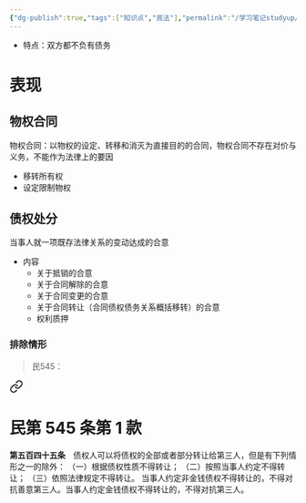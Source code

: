 ```yaml
---
{"dg-publish":true,"tags":["知识点","民法"],"permalink":"/学习笔记studyup/民法总论/双方处分行为/","dgPassFrontmatter":true,"created":"2024-11-16T18:29:12.867+08:00","updated":"2024-11-28T08:26:50.095+08:00"}
---
```


- 特点：双方都不负有债务
# 表现
## 物权合同
物权合同：以物权的设定、转移和消灭为直接目的的合同，物权合同不存在对价与义务，不能作为法律上的要因
- 移转所有权
- 设定限制物权
## 债权处分
当事人就一项既存法律关系的变动达成的合意
- 内容
	- 关于抵销的合意
	- 关于合同解除的合意
	- 关于合同变更的合意
	- 关于合同转让（合同债权债务关系概括移转）的合意
	- 权利质押
### 排除情形
>民545： 
<div class="transclusion internal-embed is-loaded"><a class="markdown-embed-link" href="/////#t545" aria-label="Open link"><svg xmlns="http://www.w3.org/2000/svg" width="24" height="24" viewBox="0 0 24 24" fill="none" stroke="currentColor" stroke-width="2" stroke-linecap="round" stroke-linejoin="round" class="svg-icon lucide-link"><path d="M10 13a5 5 0 0 0 7.54.54l3-3a5 5 0 0 0-7.07-7.07l-1.72 1.71"></path><path d="M14 11a5 5 0 0 0-7.54-.54l-3 3a5 5 0 0 0 7.07 7.07l1.71-1.71"></path></svg></a><div class="markdown-embed">

<div class="markdown-embed-title">

# 民第 545 条第 1 款

</div>


**第五百四十五条**　债权人可以将债权的全部或者部分转让给第三人，但是有下列情形之一的除外：
（一）根据债权性质不得转让；
（二）按照当事人约定不得转让；
（三）依照法律规定不得转让。
当事人约定非金钱债权不得转让的，不得对抗善意第三人。当事人约定金钱债权不得转让的，不得对抗第三人。 

</div></div>
